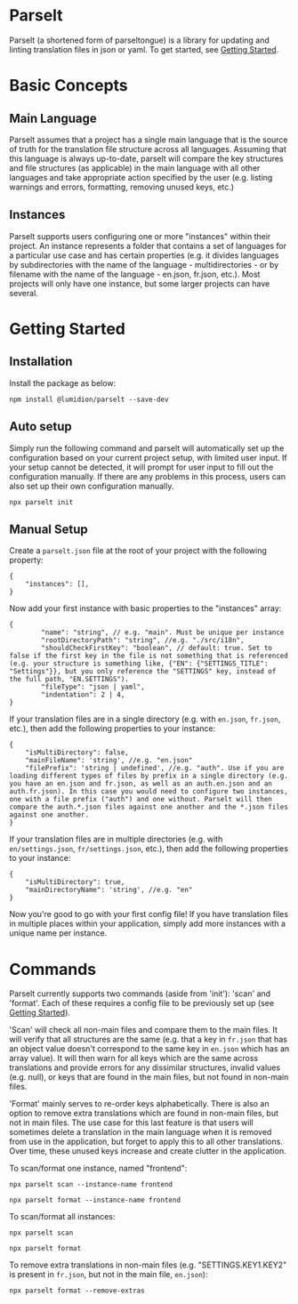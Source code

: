 # Parselt

Parselt (a shortened form of parseltongue) is a library for updating and linting translation files in json or yaml. To get started, see [Getting Started](#getting-started).

# Basic Concepts

## Main Language

Parselt assumes that a project has a single main language that is the source of truth for the translation file structure across all languages. Assuming that this language is always up-to-date, parselt will compare the key structures and file structures (as applicable) in the main language with all other languages and take appropriate action specified by the user (e.g. listing warnings and errors, formatting, removing unused keys, etc.)

## Instances

Parselt supports users configuring one or more "instances" within their project. An instance represents a folder that contains a set of languages for a particular use case and has certain properties (e.g. it divides languages by subdirectories with the name of the language - multidirectories - or by filename with the name of the language - en.json, fr.json, etc.). Most projects will only have one instance, but some larger projects can have several.

# Getting Started

## Installation

Install the package as below:
```
npm install @lumidion/parselt --save-dev
```

## Auto setup

Simply run the following command and parselt will automatically set up the configuration based on your current project setup, with limited user input. If your setup cannot be detected, it will prompt for user input to fill out the configuration manually. If there are any problems in this process, users can also set up their own configuration manually.

```
npx parselt init
```

## Manual Setup

Create a `parselt.json` file at the root of your project with the following property:

```json5
{
    "instances": [],
}
```

Now add your first instance with basic properties to the "instances" array:

```json5
{
        "name": "string", // e.g. "main". Must be unique per instance
        "rootDirectoryPath": "string", //e.g. "./src/i18n",
        "shouldCheckFirstKey": "boolean", // default: true. Set to false if the first key in the file is not something that is referenced (e.g. your structure is something like, {"EN": {"SETTINGS_TITLE": "Settings"}}, but you only reference the "SETTINGS" key, instead of the full path, "EN.SETTINGS").
        "fileType": "json | yaml",
        "indentation": 2 | 4,
}
```

If your translation files are in a single directory (e.g. with `en.json`, `fr.json`, etc.), then add the following properties to your instance:

```json5
{
    "isMultiDirectory": false,
    "mainFileName": 'string', //e.g. "en.json"
    "filePrefix": 'string | undefined', //e.g. "auth". Use if you are loading different types of files by prefix in a single directory (e.g. you have an en.json and fr.json, as well as an auth.en.json and an auth.fr.json). In this case you would need to configure two instances, one with a file prefix ("auth") and one without. Parselt will then compare the auth.*.json files against one another and the *.json files against one another.
}
```

If your translation files are in multiple directories (e.g. with `en/settings.json`, `fr/settings.json`, etc.), then add the following properties to your instance:

```json5
{
    "isMultiDirectory": true,
    "mainDirectoryName": 'string', //e.g. "en"
}
```

Now you're good to go with your first config file! If you have translation files in multiple places within your application, simply add more instances with a unique name per instance.

# Commands

Parselt currently supports two commands (aside from 'init'): 'scan' and 'format'. Each of these requires a config file to be previously set up (see [Getting Started](#getting-started)).

'Scan' will check all non-main files and compare them to the main files. It will verify that all structures are the same (e.g. that a key in `fr.json` that has an object value doesn't correspond to the same key in `en.json` which has an array value). It will then warn for all keys which are the same across translations and provide errors for any dissimilar structures, invalid values (e.g. null), or keys that are found in the main files, but not found in non-main files.

'Format' mainly serves to re-order keys alphabetically. There is also an option to remove extra translations which are found in non-main files, but not in main files. The use case for this last feature is that users will sometimes delete a translation in the main language when it is removed from use in the application, but forget to apply this to all other translations. Over time, these unused keys increase and create clutter in the application.

To scan/format one instance, named "frontend":

```
npx parselt scan --instance-name frontend
```

```
npx parselt format --instance-name frontend
```

To scan/format all instances:

```
npx parselt scan
```

```
npx parselt format
```

To remove extra translations in non-main files (e.g. "SETTINGS.KEY1.KEY2" is present in `fr.json`, but not in the main file, `en.json`):

```
npx parselt format --remove-extras
```
